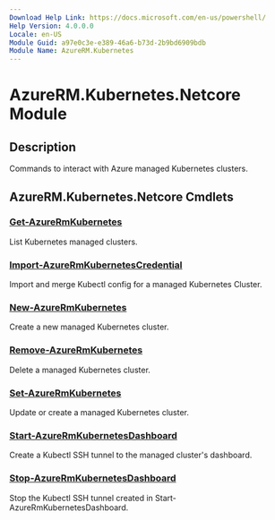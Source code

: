 ```yaml
---
Download Help Link: https://docs.microsoft.com/en-us/powershell/
Help Version: 4.0.0.0
Locale: en-US
Module Guid: a97e0c3e-e389-46a6-b73d-2b9bd6909bdb
Module Name: AzureRM.Kubernetes
---
```


# AzureRM.Kubernetes.Netcore Module
## Description
Commands to interact with Azure managed Kubernetes clusters.

## AzureRM.Kubernetes.Netcore Cmdlets
### [Get-AzureRmKubernetes](Get-AzureRmKubernetes.md)
List Kubernetes managed clusters.

### [Import-AzureRmKubernetesCredential](Import-AzureRmKubernetesCredential.md)
Import and merge Kubectl config for a managed Kubernetes Cluster.

### [New-AzureRmKubernetes](New-AzureRmKubernetes.md)
Create a new managed Kubernetes cluster.

### [Remove-AzureRmKubernetes](Remove-AzureRmKubernetes.md)
Delete a managed Kubernetes cluster.

### [Set-AzureRmKubernetes](Set-AzureRmKubernetes.md)
Update or create a managed Kubernetes cluster.

### [Start-AzureRmKubernetesDashboard](Start-AzureRmKubernetesDashboard.md)
Create a Kubectl SSH tunnel to the managed cluster's dashboard.

### [Stop-AzureRmKubernetesDashboard](Stop-AzureRmKubernetesDashboard.md)
Stop the Kubectl SSH tunnel created in Start-AzureRmKubernetesDashboard.